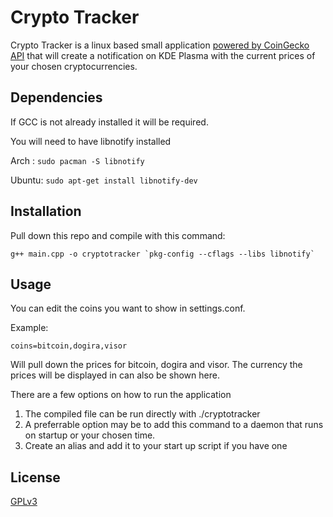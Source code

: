 # Crypto Tracker

Crypto Tracker is a linux based small application [powered by CoinGecko API](https://www.coingecko.com/en/api#explore-api) that will create a notification on KDE Plasma with the current prices of your chosen cryptocurrencies.

## Dependencies
If GCC is not already installed it will be required.

You will need to have libnotify installed

Arch : ```sudo pacman -S libnotify```

Ubuntu: ```sudo apt-get install libnotify-dev```

## Installation

Pull down this repo and compile with this command:

`` g++ main.cpp -o cryptotracker `pkg-config --cflags --libs libnotify` ``

## Usage

You can edit the coins you want to show in settings.conf.

Example:

```coins=bitcoin,dogira,visor```

Will pull down the prices for bitcoin, dogira and visor.
The currency the prices will be displayed in can also be shown here.

There are a few options on how to run the application
1) The compiled file can be run directly with ./cryptotracker
2) A preferrable option may be to add this command to a daemon that runs on startup or your chosen time.
3) Create an alias and add it to your start up script if you have one

## License

[GPLv3](https://www.gnu.org/licenses/gpl-3.0.html)
